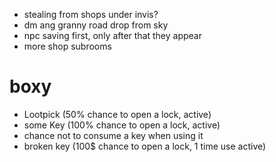 * stealing from shops under invis?
* dm ang granny road drop from sky
* npc saving first, only after that they appear
* more shop subrooms

# boxy 

 - Lootpick (50% chance to open a lock, active)
 - some Key (100% chance to open a lock, active)
 - chance not to consume a key when using it
 - broken key (100$ chance to open a lock, 1 time use active)